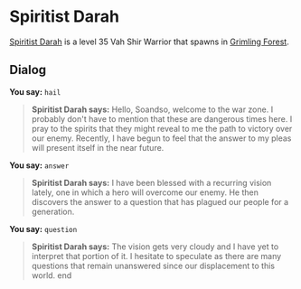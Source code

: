 # Spiritist Darah



[Spiritist Darah](/npc/167199) is a level 35 Vah Shir Warrior that spawns in [Grimling Forest](/zone/167).



## Dialog

**You say:** `hail`



>**Spiritist Darah says:** Hello, Soandso, welcome to the war zone. I probably don't have to mention that these are dangerous times here. I pray to the spirits that they might reveal to me the path to victory over our enemy. Recently, I have begun to feel that the answer to my pleas will present itself in the near future.

**You say:** `answer`



>**Spiritist Darah says:** I have been blessed with a recurring vision lately, one in which a hero will overcome our enemy. He then discovers the answer to a question that has plagued our people for a generation.

**You say:** `question`



>**Spiritist Darah says:** The vision gets very cloudy and I have yet to interpret that portion of it. I hesitate to speculate as there are many questions that remain unanswered since our displacement to this world.
end
